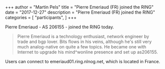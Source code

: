 +++
author = "Martin Pels"
title = "Pierre Emeriaud (FR) joined the RING"
date = "2017-12-27"
description = "Pierre Emeriaud (FR) joined the RING"
categories = [
    "participants",
]
+++

Pierre Emeriaud - AS 206155 - joined the RING today.

> Pierre Emeriaud is a technology enthusiast, network engineer by trade and bgp lover. Bits flows in his veins, although he's still very much analog-native on quite a few topics. He became one with Internet to upgrade his mind^wonline presence and set up as206155.

Users can connect to emeriaud01.ring.nlnog.net, which is located in France.

